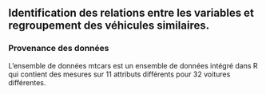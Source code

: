 ## Identification des relations entre les variables et regroupement des véhicules similaires. ##


### Provenance des données ###
L’ensemble de données mtcars est un ensemble de données intégré dans R qui contient des mesures sur 11 attributs différents pour 32 voitures différentes.
